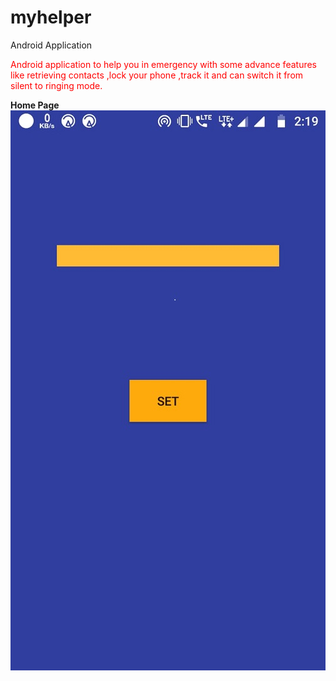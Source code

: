 # myhelper
Android Application

<p style='color:red'>Android application to help you in emergency with some advance features like retrieving  contacts ,lock your phone ,track it and can switch it from silent to ringing mode.</p>  

<b>Home Page</b>
<img src="bb/a.jpg">
